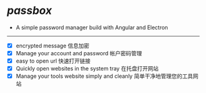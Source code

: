 # **_passbox_**

- A simple password manager build with Angular and Electron

---

- [x] encrypted message 信息加密
- [x] Manage your account and password 帐户密码管理
- [x] easy to open url 快速打开链接
- [x] Quickly open websites in the system tray 在托盘打开网站
- [x] Manage your tools website simply and cleanly 简单干净地管理您的工具网站
